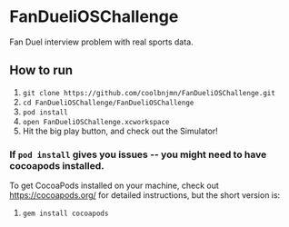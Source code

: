 # FanDueliOSChallenge

Fan Duel interview problem with real sports data.

## How to run

1) `git clone https://github.com/coolbnjmn/FanDueliOSChallenge.git`
2) `cd FanDueliOSChallenge/FanDueliOSChallenge`
3) `pod install`
4) `open FanDueliOSChallenge.xcworkspace`
5) Hit the big play button, and check out the Simulator!

### If `pod install` gives you issues -- you might need to have cocoapods installed. 

To get CocoaPods installed on your machine, check out https://cocoapods.org/ for detailed instructions, but the short version is:

1) `gem install cocoapods`


